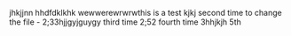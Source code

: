 jhkjjnn
hhdfdklkhk
wewwerewrwrwthis is a test kjkj
second time to change the file - 2;33hjjgyjguygy
third time 2;52
fourth time 3hhjkjh
5th
